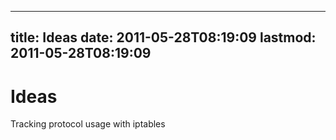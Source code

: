 
---
title: Ideas
date: 2011-05-28T08:19:09
lastmod: 2011-05-28T08:19:09
---
Ideas
=====

Tracking <link>protocol usage with iptables</link>
